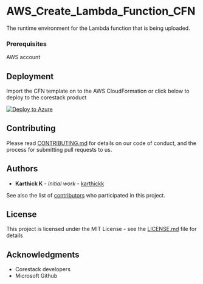 
# AWS_Create_Lambda_Function_CFN

The runtime environment for the Lambda function that is being uploaded.

### Prerequisites

AWS account

## Deployment

Import the CFN template on to the AWS CloudFormation or click below to deploy to the corestack product 

[![Deploy to Azure](http://img4.imagetitan.com/img4/small/20/20_deploybutton.svg.png)](http://qa.corestack.io/heatstack/templates?repositories=github&url=https://raw.githubusercontent.com/corestacklabs/Templates/master/AWS_Create_Lambda_Function_CFN/AWS_Create_Lambda_Function_CFN_content.json&engine=mistral&type[0]=Cloud&type[1]=Monitoring&classification[0]=Provisioning&classification[1]=Configure&scope=tenant#/mytemplates)

## Contributing

Please read [CONTRIBUTING.md](https://gist.github.com/PurpleBooth/b24679402957c63ec426) for details on our code of conduct, and the process for submitting pull requests to us.


## Authors

* **Karthick K** - *Initial work* - [karthickk](https://github.com/karthick-kk)

See also the list of [contributors](https://github.com/orgs/corestacklabs/people) who participated in this project.

## License

This project is licensed under the MIT License - see the [LICENSE.md](LICENSE.md) file for details

## Acknowledgments

* Corestack developers
* Microsoft Github

